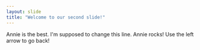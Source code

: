 ```yaml
---
layout: slide
title: "Welcome to our second slide!"
---
```

Annie is the best.  I'm supposed to change this line. Annie rocks!
Use the left arrow to go back!
